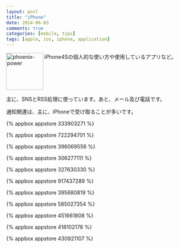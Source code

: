 ```yaml
---
layout: post
title: "iPhone"
date: 2014-06-03
comments: true
categories: [mobile, tips]
tags: [apple, ios, iphone, application]
---
```



<img src="{{ root_url }}/images/more.png" alt="phoenix-power" align="left" width="100" height="100">iPhone4Sの個人的な使い方や使用しているアプリなど。<!--more--><br clear="all">


主に、SNSとRSS処理に使っています。あと、メール及び電話です。

通知関連は、主に、iPhoneで受け取ることが多いです。


{% appbox appstore 333903271 %}

{% appbox appstore 722294701 %}

{% appbox appstore 396069556 %}

{% appbox appstore 306277111 %}

{% appbox appstore 327630330 %}

{% appbox appstore 917437289 %}

{% appbox appstore 395680819 %}

{% appbox appstore 585027354 %}

{% appbox appstore 451661808 %}

{% appbox appstore 418102178 %}

{% appbox appstore 430921107 %}

